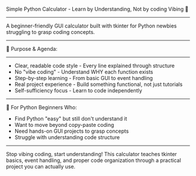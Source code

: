 Simple Python Calculator - Learn by Understanding, Not by coding Vibing 🧮
_______________________________________________________________________________________________________________________________________
A beginner-friendly GUI calculator built with tkinter for Python newbies struggling to grasp coding concepts.
__________________________________________________________________________________________________________________________
🎯 Purpose & Agenda:
_________________________________________________________________________________
* Clear, readable code style - Every line explained through structure
* No "vibe coding" - Understand WHY each function exists
* Step-by-step learning - From basic GUI to event handling
* Real project experience - Build something functional, not just tutorials
* Self-sufficiency focus - Learn to code independently
_____________________________________________________________________________________________________________
🚀 For Python Beginners Who:
* Find Python "easy" but still don't understand it
* Want to move beyond copy-paste coding
* Need hands-on GUI projects to grasp concepts
* Struggle with understanding code structure
___________________________________________________________________________________________
Stop vibing coding, start understanding! This calculator teaches tkinter basics, event handling, and proper code organization through a practical project you can actually use.
